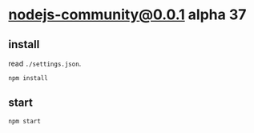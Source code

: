 # nodejs-community@0.0.1 alpha 37


## install
read `./settings.json`.
```
npm install
```


## start
```
npm start
```
